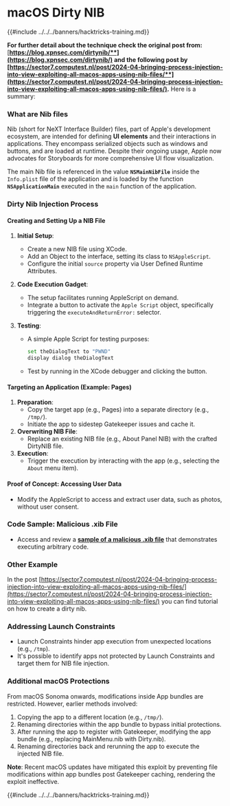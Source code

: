 # macOS Dirty NIB

{{#include ../../../banners/hacktricks-training.md}}

**For further detail about the technique check the original post from:** [**https://blog.xpnsec.com/dirtynib/**](https://blog.xpnsec.com/dirtynib/) and the following post by [**https://sector7.computest.nl/post/2024-04-bringing-process-injection-into-view-exploiting-all-macos-apps-using-nib-files/**](https://sector7.computest.nl/post/2024-04-bringing-process-injection-into-view-exploiting-all-macos-apps-using-nib-files/)**.** Here is a summary:

### What are Nib files

Nib (short for NeXT Interface Builder) files, part of Apple's development ecosystem, are intended for defining **UI elements** and their interactions in applications. They encompass serialized objects such as windows and buttons, and are loaded at runtime. Despite their ongoing usage, Apple now advocates for Storyboards for more comprehensive UI flow visualization.

The main Nib file is referenced in the value **`NSMainNibFile`** inside the `Info.plist` file of the application and is loaded by the function **`NSApplicationMain`** executed in the `main` function of the application.

### Dirty Nib Injection Process

#### Creating and Setting Up a NIB File

1. **Initial Setup**:
   - Create a new NIB file using XCode.
   - Add an Object to the interface, setting its class to `NSAppleScript`.
   - Configure the initial `source` property via User Defined Runtime Attributes.
2. **Code Execution Gadget**:
   - The setup facilitates running AppleScript on demand.
   - Integrate a button to activate the `Apple Script` object, specifically triggering the `executeAndReturnError:` selector.
3. **Testing**:

   - A simple Apple Script for testing purposes:

     ```bash
     set theDialogText to "PWND"
     display dialog theDialogText
     ```

   - Test by running in the XCode debugger and clicking the button.

#### Targeting an Application (Example: Pages)

1. **Preparation**:
   - Copy the target app (e.g., Pages) into a separate directory (e.g., `/tmp/`).
   - Initiate the app to sidestep Gatekeeper issues and cache it.
2. **Overwriting NIB File**:
   - Replace an existing NIB file (e.g., About Panel NIB) with the crafted DirtyNIB file.
3. **Execution**:
   - Trigger the execution by interacting with the app (e.g., selecting the `About` menu item).

#### Proof of Concept: Accessing User Data

- Modify the AppleScript to access and extract user data, such as photos, without user consent.

### Code Sample: Malicious .xib File

- Access and review a [**sample of a malicious .xib file**](https://gist.github.com/xpn/16bfbe5a3f64fedfcc1822d0562636b4) that demonstrates executing arbitrary code.

### Other Example

In the post [https://sector7.computest.nl/post/2024-04-bringing-process-injection-into-view-exploiting-all-macos-apps-using-nib-files/](https://sector7.computest.nl/post/2024-04-bringing-process-injection-into-view-exploiting-all-macos-apps-using-nib-files/) you can find tutorial on how to create a dirty nib.&#x20;

### Addressing Launch Constraints

- Launch Constraints hinder app execution from unexpected locations (e.g., `/tmp`).
- It's possible to identify apps not protected by Launch Constraints and target them for NIB file injection.

### Additional macOS Protections

From macOS Sonoma onwards, modifications inside App bundles are restricted. However, earlier methods involved:

1. Copying the app to a different location (e.g., `/tmp/`).
2. Renaming directories within the app bundle to bypass initial protections.
3. After running the app to register with Gatekeeper, modifying the app bundle (e.g., replacing MainMenu.nib with Dirty.nib).
4. Renaming directories back and rerunning the app to execute the injected NIB file.

**Note**: Recent macOS updates have mitigated this exploit by preventing file modifications within app bundles post Gatekeeper caching, rendering the exploit ineffective.

{{#include ../../../banners/hacktricks-training.md}}



